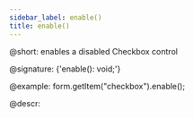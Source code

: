 ```yaml
---
sidebar_label: enable()
title: enable()
---          
```


@short: enables a disabled Checkbox control

@signature: {'enable(): void;'}

@example:
form.getItem("checkbox").enable();

@descr:
